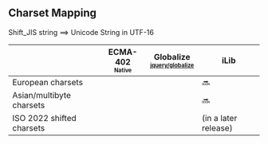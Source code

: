 ## Charset Mapping

Shift_JIS string ⟹ Unicode String in UTF-16

| | ECMA-402<br><sub><sup>Native</sup></sub> | Globalize<br><sub><sup>[jquery/globalize][]</sup></sub> | iLib |
| --- | --- | --- | --- |
| European charsets | | | :soon: |
| Asian/multibyte charsets | | | :soon: |
| ISO 2022 shifted charsets | | | (in a later release) |

[jquery/globalize]: https://github.com/jquery/globalize/
